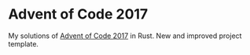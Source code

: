 # Advent of Code 2017

My solutions of [Advent of Code 2017](https://adventofcode.com/2017) in Rust. New and improved project template.
 